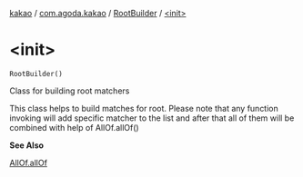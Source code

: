 [kakao](../../index.md) / [com.agoda.kakao](../index.md) / [RootBuilder](index.md) / [&lt;init&gt;](./-init-.md)

# &lt;init&gt;

`RootBuilder()`

Class for building root matchers

This class helps to build matches for root.
Please note that any function invoking will add specific matcher to the list
and after that all of them will be combined with help of AllOf.allOf()

**See Also**

[AllOf.allOf](#)


